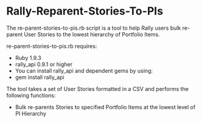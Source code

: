Rally-Reparent-Stories-To-PIs
=============================

The re-parent-stories-to-pis.rb script is a tool to help Rally users bulk
re-parent User Stories to the lowest hierarchy of Portfolio Items.

re-parent-stories-to-pis.rb requires:
- Ruby 1.9.3
- rally_api 0.9.1 or higher
- You can install rally_api and dependent gems by using:
- gem install rally_api

The tool takes a set of User Stories formatted in a CSV
and performs the following functions:
- Bulk re-parents Stories to specified Portfolio Items at the lowest level of PI Hierarchy